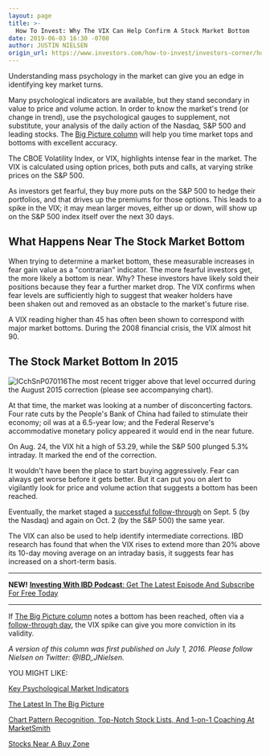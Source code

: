 ```yaml
---
layout: page
title: >-
  How To Invest: Why The VIX Can Help Confirm A Stock Market Bottom
date: 2019-06-03 16:30 -0700
author: JUSTIN NIELSEN
origin_url: https://www.investors.com/how-to-invest/investors-corner/how-the-vix-can-help-confirm-market-bottoms/
---
```


Understanding mass psychology in the market can give you an edge in identifying key market turns.

Many psychological indicators are available, but they stand secondary in value to price and volume action. In order to know the market's trend (or change in trend), use the psychological gauges to supplement, not substitute, your analysis of the daily action of the Nasdaq, S&P 500 and leading stocks. The [Big Picture column](https://www.investors.com/category/market-trend/the-big-picture/) will help you time market tops and bottoms with excellent accuracy.

The CBOE Volatility Index, or VIX, highlights intense fear in the market. The VIX is calculated using option prices, both puts and calls, at varying strike prices on the S&P 500.

As investors get fearful, they buy more puts on the S&P 500 to hedge their portfolios, and that drives up the premiums for those options. This leads to a spike in the VIX; it may mean larger moves, either up or down, will show up on the S&P 500 index itself over the next 30 days.

## What Happens Near The Stock Market Bottom

When trying to determine a market bottom, these measurable increases in fear gain value as a "contrarian" indicator. The more fearful investors get, the more likely a bottom is near. Why? These investors have likely sold their positions because they fear a further market drop. The VIX confirms when fear levels are sufficiently high to suggest that weaker holders have been shaken out and removed as an obstacle to the market's future rise.

A VIX reading higher than 45 has often been shown to correspond with major market bottoms. During the 2008 financial crisis, the VIX almost hit 90.

## The Stock Market Bottom In 2015

![ICchSnP070116](https://www.investors.com/wp-content/uploads/2016/07/ICchSnP070116.jpg)The most recent trigger above that level occurred during the August 2015 correction (please see accompanying chart).

At that time, the market was looking at a number of disconcerting factors. Four rate cuts by the People's Bank of China had failed to stimulate their economy; oil was at a 6.5-year low; and the Federal Reserve's accommodative monetary policy appeared it would end in the near future.

On Aug. 24, the VIX hit a high of 53.29, while the S&P 500 plunged 5.3% intraday. It marked the end of the correction.

It wouldn't have been the place to start buying aggressively. Fear can always get worse before it gets better. But it can put you on alert to vigilantly look for price and volume action that suggests a bottom has been reached.

Eventually, the market staged a [successful follow-through](https://www.investors.com/how-to-invest/investors-corner/how-to-find-next-stock-market-bottom/) on Sept. 5 (by the Nasdaq) and again on Oct. 2 (by the S&P 500) the same year.

The VIX can also be used to help identify intermediate corrections. IBD research has found that when the VIX rises to extend more than 20% above its 10-day moving average on an intraday basis, it suggests fear has increased on a short-term basis.

---

**NEW!** [**Investing With IBD Podcast**: Get The Latest Episode And Subscribe For Free Today](https://www.investors.com/how-to-invest/investing-podcast-how-to-make-more-money-stock-market-top-stocks-stock-charts/)

---

If [The Big Picture column](https://www.investors.com/category/market-trend/the-big-picture/) notes a bottom has been reached, often via a [follow-through day](https://www.investors.com/how-to-invest/investors-corner/mythbusting-timing-the-market-is-entirely-possible/), the VIX spike can give you more conviction in its validity.

_A version of this column was first published on July 1, 2016. Please follow Nielsen on Twitter: @IBD_JNielsen._

YOU MIGHT LIKE:

[Key Psychological Market Indicators](https://research.investors.com/psychological-market-indicators/)

[The Latest In The Big Picture](https://www.investors.com/category/market-trend/the-big-picture/)

[Chart Pattern Recognition, Top-Notch Stock Lists, And 1-on-1 Coaching At MarketSmith](https://shop.investors.com/offer/splashresponsive.aspx?id=ms-3weeks)

[Stocks Near A Buy Zone](https://www.investors.com/category/stock-lists/stocks-near-a-buy-zone/)
